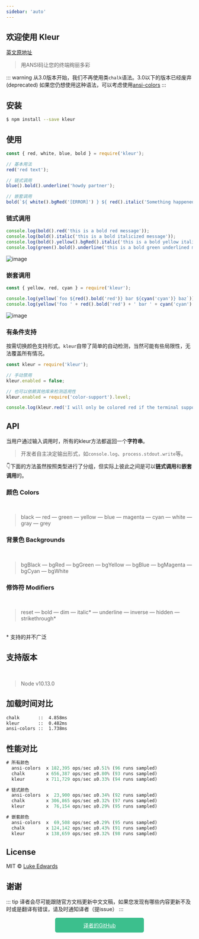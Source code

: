 ```yaml
---
sidebar: 'auto'
---
```


<febeacon />

## 欢迎使用 Kleur

[英文原地址](https://github.com/lukeed/kleur)

> 用ANSI码让您的终端绚丽多彩

::: warning
从3.0版本开始，我们不再使用类`chalk`语法。3.0以下的版本已经废弃(deprecated)
如果您仍想使用这种语法，可以考虑使用[ansi-colors](https://github.com/doowb/ansi-colors)
:::

## 安装

```bash
$ npm install --save kleur
```

## 使用

```js
const { red, white, blue, bold } = require('kleur');

// 基本用法
red('red text');

// 链式调用
blue().bold().underline('howdy partner');

// 嵌套调用
bold(`${ white().bgRed('[ERROR]') } ${ red().italic('Something happened')}`);
```

### 链式调用

```js
console.log(bold().red('this is a bold red message'));
console.log(bold().italic('this is a bold italicized message'));
console.log(bold().yellow().bgRed().italic('this is a bold yellow italicized message'));
console.log(green().bold().underline('this is a bold green underlined message'));
```

![image](/kleur_docs_cn/images/chainMethods.png)

### 嵌套调用

```js
const { yellow, red, cyan } = require('kleur');

console.log(yellow(`foo ${red().bold('red')} bar ${cyan('cyan')} baz`));
console.log(yellow('foo ' + red().bold('red') + ' bar ' + cyan('cyan') + ' baz'));
```

![image](/kleur_docs_cn/images/nestedMethods.png)

### 有条件支持

按需切换颜色支持形式。`kleur`自带了简单的自动检测，当然可能有些局限性，无法覆盖所有情况。

```js
const kleur = require('kleur');

// 手动禁用
kleur.enabled = false;

// 也可以依赖其他库来检测适用性
kleur.enabled = require('color-support').level;

console.log(kleur.red('I will only be colored red if the terminal supports colors'));
```

## API

当用户通过输入调用时，所有的kleur方法都返回一个**字符串**。

> 开发者自主决定输出形式，如`console.log`、`process.stdout.write`等。

👇下面的方法虽然按照类型进行了分组，但实际上彼此之间是可以**链式调用**和**嵌套调用**的。

### 颜色 Colors  

<br />

> black — red — green — yellow — blue — magenta — cyan — white — gray — grey

### 背景色 Backgrounds

<br />

> bgBlack — bgRed — bgGreen — bgYellow — bgBlue — bgMagenta — bgCyan — bgWhite

### 修饰符 Modifiers

<br />

> reset — bold — dim — italic* — underline — inverse — hidden — strikethrough*      

<br />
* 支持的并不广泛

## 支持版本

<br />

> Node v10.13.0

## 加载时间对比

```txt
chalk       ::  4.858ms
kleur       ::  0.482ms
ansi-colors ::  1.738ms
```

## 性能对比

```js
# 所有颜色
  ansi-colors  x 182,395 ops/sec ±0.51% (96 runs sampled)
  chalk        x 656,387 ops/sec ±0.80% (93 runs sampled)
  kleur        x 711,729 ops/sec ±0.33% (94 runs sampled)

# 链式颜色
  ansi-colors  x  23,900 ops/sec ±0.34% (92 runs sampled)
  chalk        x 306,865 ops/sec ±0.32% (97 runs sampled)
  kleur        x  76,154 ops/sec ±0.29% (95 runs sampled)

# 嵌套颜色
  ansi-colors  x  69,508 ops/sec ±0.29% (95 runs sampled)
  chalk        x 124,142 ops/sec ±0.43% (91 runs sampled)
  kleur        x 138,659 ops/sec ±0.32% (98 runs sampled)

```

## License

MIT © [Luke Edwards](https://lukeed.com/)


## 谢谢


::: tip
译者会尽可能跟随官方文档更新中文文稿，如果您发现有哪些内容更新不及时或是翻译有错误，请及时通知译者（提issue）
:::

<a style='display: block; background: #3CBF8D; color: white; text-align: center; width: 200px; padding: 10px 20px; margin: 0 auto; border-radius: 5px;' href='https://github.com/ChinaBigPan/kleur_docs_cn'>译者的GitHub</a>